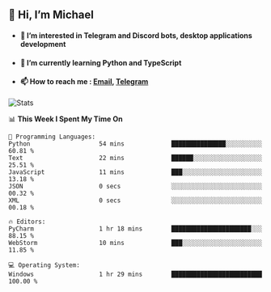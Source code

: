 ## 👋 Hi, I’m Michael
- #### 👀 I’m interested in Telegram and Discord bots, desktop applications development
- #### 🌱 I’m currently learning Python and TypeScript
- #### 📫 How to reach me : [Email](mailto:misha@kurapov.ru), [Telegram](https://t.me/mickr7)

![Stats](https://github-readme-stats.vercel.app/api?username=krpff&show_icons=true&theme=github_dark&hide_border=true&hide=issues&count_private=true&layout=compact)


<!--START_SECTION:waka-->
📊 **This Week I Spent My Time On** 

```text
💬 Programming Languages: 
Python                   54 mins             ███████████████░░░░░░░░░░   60.81 % 
Text                     22 mins             ██████░░░░░░░░░░░░░░░░░░░   25.51 % 
JavaScript               11 mins             ███░░░░░░░░░░░░░░░░░░░░░░   13.18 % 
JSON                     0 secs              ░░░░░░░░░░░░░░░░░░░░░░░░░   00.32 % 
XML                      0 secs              ░░░░░░░░░░░░░░░░░░░░░░░░░   00.18 % 

🔥 Editors: 
PyCharm                  1 hr 18 mins        ██████████████████████░░░   88.15 % 
WebStorm                 10 mins             ███░░░░░░░░░░░░░░░░░░░░░░   11.85 % 

💻 Operating System: 
Windows                  1 hr 29 mins        █████████████████████████   100.00 % 
```


<!--END_SECTION:waka-->
